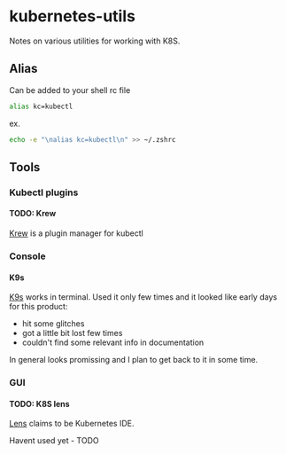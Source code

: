 # kubernetes-utils
Notes on various utilities for working with K8S.


## Alias

Can be added to your shell rc file
```sh
alias kc=kubectl
```
ex.

```sh
echo -e "\nalias kc=kubectl\n" >> ~/.zshrc
```

## Tools

### Kubectl plugins

#### TODO: Krew

[Krew](https://krew.sigs.k8s.io/) is a plugin manager for kubectl


### Console

#### K9s

[K9s](https://k9scli.io/) works in terminal.
Used it only few times and it looked like early days for this product:

* hit some glitches
* got a little bit lost few times
* couldn't find some relevant info in documentation

In general looks promissing and I plan to get back to it in some time.


### GUI

#### TODO: K8S lens

[Lens](https://k8slens.dev/) claims to be Kubernetes IDE.

Havent used yet - TODO
